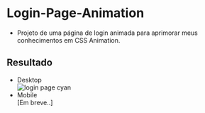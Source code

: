# Login-Page-Animation
* Projeto de uma página de login animada para aprimorar meus conhecimentos em CSS Animation.
## Resultado
* Desktop  
![login page cyan](https://user-images.githubusercontent.com/97799540/210021107-231b3456-b02a-49a8-ac6e-d9148694c73a.gif)
* Mobile  
[Em breve..]


